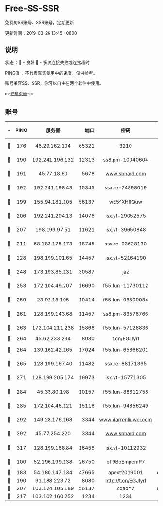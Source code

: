 # Free-SS-SSR

免费的SS账号、SSR账号，定期更新

更新时间：2019-03-26 13:45 +0800

## 说明

状态     ：🙂 - 良好 🙁 - 多次连接失败或连接超时

PING值   ：不代表真实使用中的速度，仅供参考。

账号兼容SS、SSR，你可以自由在两个软件中使用。

👉[扫码页面](https://liesauer.github.io/Free-SS-SSR/)👈

## 账号

|-|PING|服务器|端口|密码|加密方式|区域|
|:----:|:----:|:-----:|-----:|:----:|:----:|:----:|
|🙂|176|46.29.162.104|65321|3210|aes-256-ctr|RU|
|🙂|190|192.241.196.132|12313|ss8.pm-10040604|aes-256-cfb|US|
|🙂|191|45.77.18.60|5678|www.sphard.com|aes-256-cfb|JP|
|🙂|192|192.241.198.43|15345|ssx.re-74898019|aes-256-cfb|US|
|🙂|199|155.94.181.105|56137|wE5^XH8Quw|aes-256-cfb|US|
|🙂|206|192.241.204.13|14076|isx.yt-29052575|aes-256-cfb|US|
|🙂|207|198.199.97.51|11621|isx.yt-39650848|aes-256-cfb|US|
|🙂|211|68.183.175.173|18745|ssx.re-93628130|aes-256-cfb|US|
|🙂|228|198.199.101.65|14457|isx.yt-52164190|aes-256-cfb|US|
|🙂|248|173.193.85.131|30587|jaz|aes-256-cfb|US|
|🙂|253|172.104.49.207|16690|f55.fun-11730112|aes-256-cfb|SG|
|🙂|259|23.92.18.105|19414|f55.fun-98599084|aes-256-cfb|US|
|🙂|261|128.199.143.68|11457|ss8.pm-83576766|aes-256-cfb|SG|
|🙂|263|172.104.211.238|15866|f55.fun-57128836|aes-256-cfb|US|
|🙂|264|45.62.233.234|8080|t.cn/EGJIyrl|rc4-md5|CA|
|🙂|264|139.162.42.165|17024|f55.fun-65866201|aes-256-cfb|SG|
|🙂|265|128.199.167.40|11482|ssx.re-88171395|aes-256-cfb|SG|
|🙂|271|128.199.205.174|19973|isx.yt-15771305|aes-256-cfb|SG|
|🙂|284|45.33.80.198|10157|f55.fun-88612758|aes-256-cfb|US|
|🙂|285|172.104.46.121|15116|f55.fun-94856249|aes-256-cfb|SG|
|🙂|292|149.28.176.168|3344|www.darrenliuwei.com|aes-256-cfb|AU|
|🙂|292|45.77.254.220|3344|www.sphard.com|aes-256-cfb|SG|
|🙂|317|128.199.168.84|16458|isx.yt-10112932|aes-256-cfb|SG|
|🙂|100|52.196.199.138|26750|bT9BoEmpcmP7|aes-256-cfb|JP|
|🙂|183|54.180.147.134|47665|apext2019001|chacha20|KR|
|🙂|190|91.188.223.72|8080|http://t.cn/EGJIyrl|rc4-md5|RU|
|🙂|207|103.124.105.189|56137|ZqadY7|chacha20|CN|
|🙂|217|103.102.160.252|1234|1234|rc4-md5|JP|
